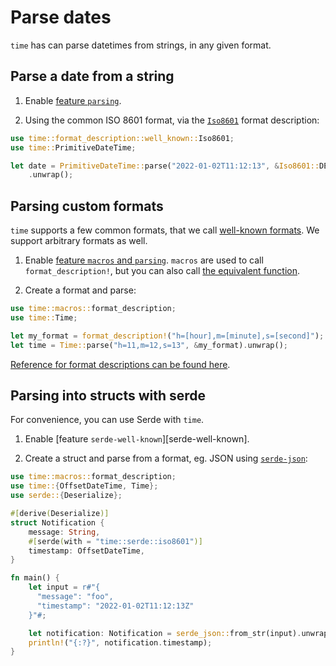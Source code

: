 # Parse dates

`time` has can parse datetimes from strings, in any given format.

## Parse a date from a string

1. Enable [feature `parsing`][feature-parsing].

2. Using the common ISO 8601 format, via the [`Iso8601`][Iso8601] format description:

```rust
use time::format_description::well_known::Iso8601;
use time::PrimitiveDateTime;

let date = PrimitiveDateTime::parse("2022-01-02T11:12:13", &Iso8601::DEFAULT)
    .unwrap();
```

## Parsing custom formats

`time` supports a few common formats, that we call [well-known formats][well-known]. We support 
arbitrary formats as well.

1. Enable [feature `macros` and `parsing`](https://docs.rs/time/latest/time/#feature-flags). 
   `macros` are used to call `format_description!`, but you can also call 
   [the equivalent function](https://docs.rs/time/latest/time/format_description/fn.parse.html).

2. Create a format and parse:

```rust
use time::macros::format_description;
use time::Time;

let my_format = format_description!("h=[hour],m=[minute],s=[second]");
let time = Time::parse("h=11,m=12,s=13", &my_format).unwrap();
```

[Reference for format descriptions can be found here](../api/format-description.md).

## Parsing into structs with serde

For convenience, you can use Serde with `time`.

1. Enable [feature `serde-well-known`][serde-well-known].

2. Create a struct and parse from a format, eg. JSON using [`serde-json`][serde-json]:

```rust
use time::macros::format_description;
use time::{OffsetDateTime, Time};
use serde::{Deserialize};

#[derive(Deserialize)]
struct Notification {
    message: String,
    #[serde(with = "time::serde::iso8601")]
    timestamp: OffsetDateTime,
}

fn main() {
    let input = r#"{
      "message": "foo",
      "timestamp": "2022-01-02T11:12:13Z"
    }"#;

    let notification: Notification = serde_json::from_str(input).unwrap();
    println!("{:?}", notification.timestamp);
}
```

[feature-parsing]: https://docs.rs/time/latest/time/#feature-flags
[Iso8601]: https://docs.rs/time/latest/time/format_description/well_known/struct.Iso8601.html
[well-known]: https://docs.rs/time/latest/time/format_description/well_known/index.html
[feature-serde-well-known]: https://docs.rs/time/latest/time/#feature-flags
[serde-json]: https://docs.rs/serde_json/latest/serde_json/